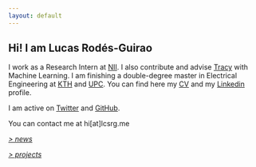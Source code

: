 ```yaml
---
layout: default
---
```


## Hi! I am Lucas Rodés-Guirao

I work as a Research Intern at [NII](www.nii.ac.jp/en/). I also contribute and advise [Tracy](https://www.linkedin.com/company/tracy) with Machine Learning. I am finishing a double-degree master in Electrical Engineering at [KTH](https://www.kth.se/profile/lucasrg/) and [UPC](http://www.upc.edu). You can find here my [CV](files/CV/CV.pdf) and my [Linkedin](http://linkedin.com/in/lucasrodes) profile.

I am active on [Twitter](http://twitter.com/lucasrodesg) and [GitHub](http://github.com/lucasrodes). 


You can contact me at hi[at]lcsrg.me



[*> news*](news.md)

[*> projects*](projects.md)

